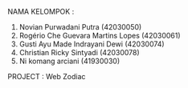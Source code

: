 NAMA KELOMPOK :

1. Novian Purwadani Putra   (42030050)
2. Rogério Che Guevara Martins Lopes (42030061)
3. Gusti Ayu Made Indrayani Dewi (42030074)
4. Christian Ricky Sintyadi (42030078)
5. Ni komang arciani (41930030)

PROJECT : Web Zodiac
